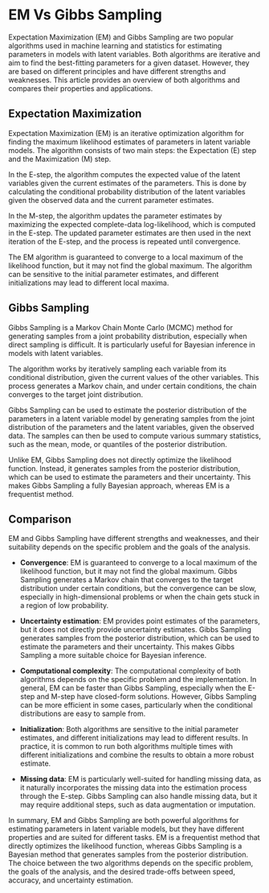 # EM Vs Gibbs Sampling

Expectation Maximization (EM) and Gibbs Sampling are two popular algorithms used in machine learning and statistics for estimating parameters in models with latent variables. Both algorithms are iterative and aim to find the best-fitting parameters for a given dataset. However, they are based on different principles and have different strengths and weaknesses. This article provides an overview of both algorithms and compares their properties and applications.

## Expectation Maximization

Expectation Maximization (EM) is an iterative optimization algorithm for finding the maximum likelihood estimates of parameters in latent variable models. The algorithm consists of two main steps: the Expectation (E) step and the Maximization (M) step.

In the E-step, the algorithm computes the expected value of the latent variables given the current estimates of the parameters. This is done by calculating the conditional probability distribution of the latent variables given the observed data and the current parameter estimates.

In the M-step, the algorithm updates the parameter estimates by maximizing the expected complete-data log-likelihood, which is computed in the E-step. The updated parameter estimates are then used in the next iteration of the E-step, and the process is repeated until convergence.

The EM algorithm is guaranteed to converge to a local maximum of the likelihood function, but it may not find the global maximum. The algorithm can be sensitive to the initial parameter estimates, and different initializations may lead to different local maxima.

## Gibbs Sampling

Gibbs Sampling is a Markov Chain Monte Carlo (MCMC) method for generating samples from a joint probability distribution, especially when direct sampling is difficult. It is particularly useful for Bayesian inference in models with latent variables.

The algorithm works by iteratively sampling each variable from its conditional distribution, given the current values of the other variables. This process generates a Markov chain, and under certain conditions, the chain converges to the target joint distribution.

Gibbs Sampling can be used to estimate the posterior distribution of the parameters in a latent variable model by generating samples from the joint distribution of the parameters and the latent variables, given the observed data. The samples can then be used to compute various summary statistics, such as the mean, mode, or quantiles of the posterior distribution.

Unlike EM, Gibbs Sampling does not directly optimize the likelihood function. Instead, it generates samples from the posterior distribution, which can be used to estimate the parameters and their uncertainty. This makes Gibbs Sampling a fully Bayesian approach, whereas EM is a frequentist method.

## Comparison

EM and Gibbs Sampling have different strengths and weaknesses, and their suitability depends on the specific problem and the goals of the analysis.

- **Convergence**: EM is guaranteed to converge to a local maximum of the likelihood function, but it may not find the global maximum. Gibbs Sampling generates a Markov chain that converges to the target distribution under certain conditions, but the convergence can be slow, especially in high-dimensional problems or when the chain gets stuck in a region of low probability.

- **Uncertainty estimation**: EM provides point estimates of the parameters, but it does not directly provide uncertainty estimates. Gibbs Sampling generates samples from the posterior distribution, which can be used to estimate the parameters and their uncertainty. This makes Gibbs Sampling a more suitable choice for Bayesian inference.

- **Computational complexity**: The computational complexity of both algorithms depends on the specific problem and the implementation. In general, EM can be faster than Gibbs Sampling, especially when the E-step and M-step have closed-form solutions. However, Gibbs Sampling can be more efficient in some cases, particularly when the conditional distributions are easy to sample from.

- **Initialization**: Both algorithms are sensitive to the initial parameter estimates, and different initializations may lead to different results. In practice, it is common to run both algorithms multiple times with different initializations and combine the results to obtain a more robust estimate.

- **Missing data**: EM is particularly well-suited for handling missing data, as it naturally incorporates the missing data into the estimation process through the E-step. Gibbs Sampling can also handle missing data, but it may require additional steps, such as data augmentation or imputation.

In summary, EM and Gibbs Sampling are both powerful algorithms for estimating parameters in latent variable models, but they have different properties and are suited for different tasks. EM is a frequentist method that directly optimizes the likelihood function, whereas Gibbs Sampling is a Bayesian method that generates samples from the posterior distribution. The choice between the two algorithms depends on the specific problem, the goals of the analysis, and the desired trade-offs between speed, accuracy, and uncertainty estimation.
